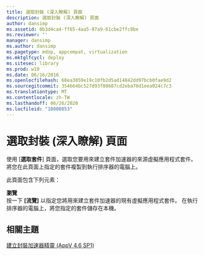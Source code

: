 ```yaml
---
title: 選取封裝 (深入瞭解) 頁面
description: 選取封裝 (深入瞭解) 頁面
author: dansimp
ms.assetid: 0b3d4ca4-ff65-4aa5-87a9-61cbe2ffc8be
ms.reviewer: ''
manager: dansimp
ms.author: dansimp
ms.pagetype: mdop, appcompat, virtualization
ms.mktglfcycl: deploy
ms.sitesec: library
ms.prod: w10
ms.date: 06/16/2016
ms.openlocfilehash: 68ea3859e19c10fb2d5ad14842dd97bcb0fae9d2
ms.sourcegitcommit: 354664bc527d93f80687cd2eba70d1eea024c7c3
ms.translationtype: MT
ms.contentlocale: zh-TW
ms.lasthandoff: 06/26/2020
ms.locfileid: "10800853"
---
```

# 選取封裝 (深入瞭解) 頁面


使用 [**選取套件**] 頁面，選取您要用來建立套件加速器的來源虛擬應用程式套件。 將您在此頁面上指定的套件複製到執行排序器的電腦上。

此頁面包含下列元素：

<a href="" id="browse"></a>**瀏覽**  
按一下 **[流覽]** 以指定您將用來建立套件加速器的現有虛擬應用程式套件。 在執行排序器的電腦上，將您指定的套件儲存在本機。

## 相關主題


[建立封裝加速器精靈 (AppV 4.6 SP1)](create-package-accelerator-wizard--appv-46-sp1-.md)

 

 





